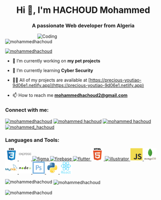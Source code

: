 <h1 align="center">Hi 👋, I'm HACHOUD Mohammed</h1>
<h3 align="center">A passionate Web developer from Algeria</h3>

<img align="right" alt="Coding" width="400" src="https://media4.giphy.com/media/qgQUggAC3Pfv687qPC/giphy.gif?cid=790b7611e0b17b3495bd7adb768d3f12538a52d952e8c344&rid=giphy.gif&ct=g">
<p align="left"> <img src="https://komarev.com/ghpvc/?username=mohammedhachoud&label=Profile%20views&color=0e75b6&style=flat" alt="mohammedhachoud" /> </p>

<p align="left"> <a href="https://twitter.com/mohammedhachoud" target="blank"><img src="https://img.shields.io/twitter/follow/mohammedhachoud?logo=twitter&style=for-the-badge" alt="mohammedhachoud" /></a> </p>

- 🔭 I’m currently working on **my pet projects**

- 🌱 I’m currently learning **Cyber Security**

- 👨‍💻 All of my projects are available at [https://precious-youtiao-9d06e1.netlify.app](https://precious-youtiao-9d06e1.netlify.app)

- 📫 How to reach me **mohammedhachoud2@gmail.com**

<h3 align="left">Connect with me:</h3>
<p align="left">
<a href="https://twitter.com/mohammedhachoud" target="blank"><img align="center" src="https://raw.githubusercontent.com/rahuldkjain/github-profile-readme-generator/master/src/images/icons/Social/twitter.svg" alt="mohammedhachoud" height="30" width="40" /></a>
<a href="https://linkedin.com/in/mohammed hachoud" target="blank"><img align="center" src="https://raw.githubusercontent.com/rahuldkjain/github-profile-readme-generator/master/src/images/icons/Social/linked-in-alt.svg" alt="mohammed hachoud" height="30" width="40" /></a>
<a href="https://fb.com/mohammed hachoud" target="blank"><img align="center" src="https://raw.githubusercontent.com/rahuldkjain/github-profile-readme-generator/master/src/images/icons/Social/facebook.svg" alt="mohammed hachoud" height="30" width="40" /></a>
<a href="https://instagram.com/mohammed_hachoud" target="blank"><img align="center" src="https://raw.githubusercontent.com/rahuldkjain/github-profile-readme-generator/master/src/images/icons/Social/instagram.svg" alt="mohammed_hachoud" height="30" width="40" /></a>
</p>

<h3 align="left">Languages and Tools:</h3>
<p align="left"> <a href="https://www.w3schools.com/css/" target="_blank" rel="noreferrer"> <img src="https://raw.githubusercontent.com/devicons/devicon/master/icons/css3/css3-original-wordmark.svg" alt="css3" width="40" height="40"/> </a> <a href="https://expressjs.com" target="_blank" rel="noreferrer"> <img src="https://raw.githubusercontent.com/devicons/devicon/master/icons/express/express-original-wordmark.svg" alt="express" width="40" height="40"/> </a> <a href="https://www.figma.com/" target="_blank" rel="noreferrer"> <img src="https://www.vectorlogo.zone/logos/figma/figma-icon.svg" alt="figma" width="40" height="40"/> </a> <a href="https://firebase.google.com/" target="_blank" rel="noreferrer"> <img src="https://www.vectorlogo.zone/logos/firebase/firebase-icon.svg" alt="firebase" width="40" height="40"/> </a> <a href="https://flutter.dev" target="_blank" rel="noreferrer"> <img src="https://www.vectorlogo.zone/logos/flutterio/flutterio-icon.svg" alt="flutter" width="40" height="40"/> </a> <a href="https://www.w3.org/html/" target="_blank" rel="noreferrer"> <img src="https://raw.githubusercontent.com/devicons/devicon/master/icons/html5/html5-original-wordmark.svg" alt="html5" width="40" height="40"/> </a> <a href="https://www.adobe.com/in/products/illustrator.html" target="_blank" rel="noreferrer"> <img src="https://www.vectorlogo.zone/logos/adobe_illustrator/adobe_illustrator-icon.svg" alt="illustrator" width="40" height="40"/> </a> <a href="https://developer.mozilla.org/en-US/docs/Web/JavaScript" target="_blank" rel="noreferrer"> <img src="https://raw.githubusercontent.com/devicons/devicon/master/icons/javascript/javascript-original.svg" alt="javascript" width="40" height="40"/> </a> <a href="https://www.mongodb.com/" target="_blank" rel="noreferrer"> <img src="https://raw.githubusercontent.com/devicons/devicon/master/icons/mongodb/mongodb-original-wordmark.svg" alt="mongodb" width="40" height="40"/> </a> <a href="https://www.mysql.com/" target="_blank" rel="noreferrer"> <img src="https://raw.githubusercontent.com/devicons/devicon/master/icons/mysql/mysql-original-wordmark.svg" alt="mysql" width="40" height="40"/> </a> <a href="https://nodejs.org" target="_blank" rel="noreferrer"> <img src="https://raw.githubusercontent.com/devicons/devicon/master/icons/nodejs/nodejs-original-wordmark.svg" alt="nodejs" width="40" height="40"/> </a> <a href="https://www.photoshop.com/en" target="_blank" rel="noreferrer"> <img src="https://raw.githubusercontent.com/devicons/devicon/master/icons/photoshop/photoshop-line.svg" alt="photoshop" width="40" height="40"/> </a> <a href="https://www.python.org" target="_blank" rel="noreferrer"> <img src="https://raw.githubusercontent.com/devicons/devicon/master/icons/python/python-original.svg" alt="python" width="40" height="40"/> </a> <a href="https://reactjs.org/" target="_blank" rel="noreferrer"> <img src="https://raw.githubusercontent.com/devicons/devicon/master/icons/react/react-original-wordmark.svg" alt="react" width="40" height="40"/> </a> </p>

<p><img align="left" src="https://github-readme-stats.vercel.app/api/top-langs?username=mohammedhachoud&show_icons=true&locale=en&layout=compact" alt="mohammedhachoud" /></p>

<p>&nbsp;<img align="center" src="https://github-readme-stats.vercel.app/api?username=mohammedhachoud&show_icons=true&locale=en" alt="mohammedhachoud" /></p>

<p><img align="center" src="https://github-readme-streak-stats.herokuapp.com/?user=mohammedhachoud&" alt="mohammedhachoud" /></p>
